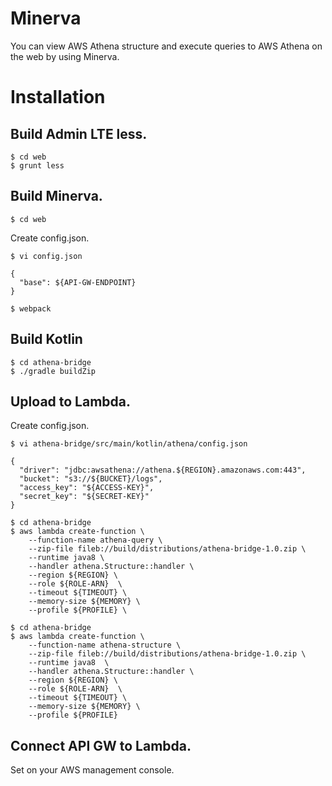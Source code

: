 # Minerva

You can view AWS Athena structure and execute queries to AWS Athena on the web by using Minerva.


# Installation

## Build Admin LTE less.

```
$ cd web
$ grunt less
```


## Build Minerva.

```
$ cd web
```

Create config.json.
```
$ vi config.json
```

```
{
  "base": ${API-GW-ENDPOINT}
}
```

```
$ webpack
```


## Build Kotlin

```
$ cd athena-bridge
$ ./gradle buildZip
```


## Upload to Lambda.

Create config.json.

```
$ vi athena-bridge/src/main/kotlin/athena/config.json
```

```
{
  "driver": "jdbc:awsathena://athena.${REGION}.amazonaws.com:443",
  "bucket": "s3://${BUCKET}/logs",
  "access_key": "${ACCESS-KEY}",
  "secret_key": "${SECRET-KEY}"
}
```


```
$ cd athena-bridge
$ aws lambda create-function \
    --function-name athena-query \
    --zip-file fileb://build/distributions/athena-bridge-1.0.zip \
    --runtime java8 \
    --handler athena.Structure::handler \
    --region ${REGION} \
    --role ${ROLE-ARN}  \
    --timeout ${TIMEOUT} \
    --memory-size ${MEMORY} \
    --profile ${PROFILE} \
```

```
$ cd athena-bridge
$ aws lambda create-function \
    --function-name athena-structure \
    --zip-file fileb://build/distributions/athena-bridge-1.0.zip \
    --runtime java8  \
    --handler athena.Structure::handler \
    --region ${REGION} \
    --role ${ROLE-ARN}  \
    --timeout ${TIMEOUT} \
    --memory-size ${MEMORY} \
    --profile ${PROFILE}
```


## Connect API GW to Lambda.

Set on your AWS management console.
